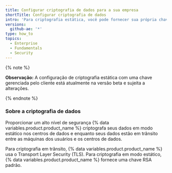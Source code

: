 ```yaml
---
title: Configurar criptografia de dados para a sua empresa
shortTitle: Configurar criptografia de dados
intro: 'Para criptografia estática, você pode fornecer sua própria chave de criptografia para criptografar seus dados conforme as suas políticas de criptografia.'
versions:
  github-ae: '*'
type: how_to
topics:
  - Enterprise
  - Fundamentals
  - Security
---
```


{% note %}

**Observação:** A configuração de criptografia estática com uma chave gerenciada pelo cliente está atualmente na versão beta e sujeita a alterações.

{% endnote %}

### Sobre a criptografia de dados

Proporcionar um alto nível de segurança {% data variables.product.product_name %} criptografa seus dados em modo estático nos centros de dados e enquanto seus dados estão em trânsito entre as máquinas dos usuários e os centros de dados.

Para criptografia em trânsito, {% data variables.product.product_name %} usa o Transport Layer Security (TLS). Para criptografia em modo estático, {% data variables.product.product_name %} fornece uma chave RSA padrão. 
